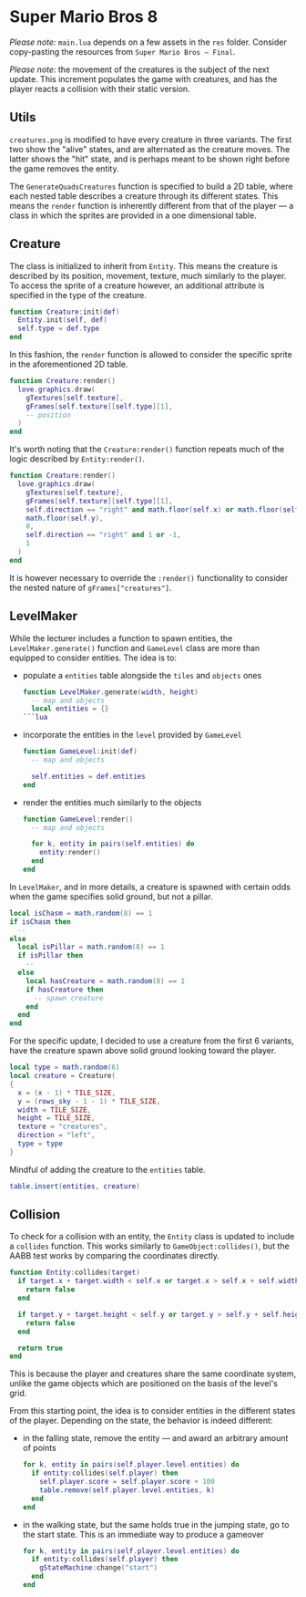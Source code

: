 # Super Mario Bros 8

_Please note:_ `main.lua` depends on a few assets in the `res` folder. Consider copy-pasting the resources from `Super Mario Bros — Final`.

_Please note_: the movement of the creatures is the subject of the next update. This increment populates the game with creatures, and has the player reacts a collision with their static version.

## Utils

`creatures.png` is modified to have every creature in three variants. The first two show the "alive" states, and are alternated as the creature moves. The latter shows the "hit" state, and is perhaps meant to be shown right before the game removes the entity.

The `GenerateQuadsCreatures` function is specified to build a 2D table, where each nested table describes a creature through its different states. This means the `render` function is inherently different from that of the player — a class in which the sprites are provided in a one dimensional table.

## Creature

The class is initialized to inherit from `Entity`. This means the creature is described by its position, movement, texture, much similarly to the player. To access the sprite of a creature however, an additional attribute is specified in the type of the creature.

```lua
function Creature:init(def)
  Entity.init(self, def)
  self.type = def.type
end
```

In this fashion, the `render` function is allowed to consider the specific sprite in the aforementioned 2D table.

```lua
function Creature:render()
  love.graphics.draw(
    gTextures[self.texture],
    gFrames[self.texture][self.type][1],
    -- position
  )
end
```

It's worth noting that the `Creature:render()` function repeats much of the logic described by `Entity:render()`.

```lua
function Creature:render()
  love.graphics.draw(
    gTextures[self.texture],
    gFrames[self.texture][self.type][1],
    self.direction == "right" and math.floor(self.x) or math.floor(self.x + self.width),
    math.floor(self.y),
    0,
    self.direction == "right" and 1 or -1,
    1
  )
end
```

It is however necessary to override the `:render()` functionality to consider the nested nature of `gFrames["creatures"]`.

## LevelMaker

While the lecturer includes a function to spawn entities, the `LevelMaker.generate()` function and `GameLevel` class are more than equipped to consider entities. The idea is to:

- populate a `entities` table alongside the `tiles` and `objects` ones

  ````lua
  function LevelMaker.generate(width, height)
    -- map and objects
    local entities = {}
  ```lua

  ````

- incorporate the entities in the `level` provided by `GameLevel`

  ```lua
  function GameLevel:init(def)
    -- map and objects

    self.entities = def.entities
  end
  ```

- render the entities much similarly to the objects

  ```lua
  function GameLevel:render()
    -- map and objects

    for k, entity in pairs(self.entities) do
      entity:render()
    end
  end
  ```

In `LevelMaker`, and in more details, a creature is spawned with certain odds when the game specifies solid ground, but not a pillar.

```lua
local isChasm = math.random(8) == 1
if isChasm then
  --
else
  local isPillar = math.random(8) == 1
  if isPillar then
    --
  else
    local hasCreature = math.random(8) == 1
    if hasCreature then
      -- spawn creature
    end
  end
end
```

For the specific update, I decided to use a creature from the first 6 variants, have the creature spawn above solid ground looking toward the player.

```lua
local type = math.random(6)
local creature = Creature(
{
  x = (x - 1) * TILE_SIZE,
  y = (rows_sky - 1 - 1) * TILE_SIZE,
  width = TILE_SIZE,
  height = TILE_SIZE,
  texture = "creatures",
  direction = "left",
  type = type
}
```

Mindful of adding the creature to the `entities` table.

```lua
table.insert(entities, creature)
```

## Collision

To check for a collision with an entity, the `Entity` class is updated to include a `collides` function. This works similarly to `GameObject:collides()`, but the AABB test works by comparing the coordinates directly.

```lua
function Entity:collides(target)
  if target.x + target.width < self.x or target.x > self.x + self.width then
    return false
  end

  if target.y + target.height < self.y or target.y > self.y + self.height then
    return false
  end

  return true
end
```

This is because the player and creatures share the same coordinate system, unlike the game objects which are positioned on the basis of the level's grid.

From this starting point, the idea is to consider entities in the different states of the player. Depending on the state, the behavior is indeed different:

- in the falling state, remove the entity — and award an arbitrary amount of points

  ```lua
  for k, entity in pairs(self.player.level.entities) do
    if entity:collides(self.player) then
      self.player.score = self.player.score + 100
      table.remove(self.player.level.entities, k)
    end
  end
  ```

- in the walking state, but the same holds true in the jumping state, go to the start state. This is an immediate way to produce a gameover

  ```lua
  for k, entity in pairs(self.player.level.entities) do
    if entity:collides(self.player) then
      gStateMachine:change("start")
    end
  end
  ```
